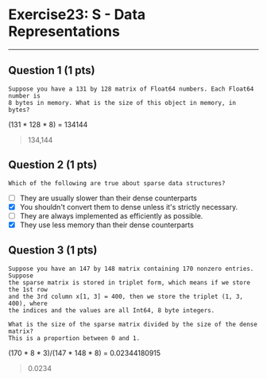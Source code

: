 # Exercise23: S - Data Representations

---

## Question 1 (1 pts)

    Suppose you have a 131 by 128 matrix of Float64 numbers. Each Float64 number is
    8 bytes in memory. What is the size of this object in memory, in bytes?

(131 \* 128 \* 8) = 134144

> 134,144

## Question 2 (1 pts)

    Which of the following are true about sparse data structures?

- [ ] They are usually slower than their dense counterparts
- [x] You shouldn't convert them to dense unless it's strictly necessary.
- [ ] They are always implemented as efficiently as possible.
- [x] They use less memory than their dense counterparts

## Question 3 (1 pts)

    Suppose you have an 147 by 148 matrix containing 170 nonzero entries. Suppose
    the sparse matrix is stored in triplet form, which means if we store the 1st row
    and the 3rd column x[1, 3] = 400, then we store the triplet (1, 3, 400), where
    the indices and the values are all Int64, 8 byte integers.

    What is the size of the sparse matrix divided by the size of the dense matrix?
    This is a proportion between 0 and 1.

(170 \* 8 \* 3)/(147 \* 148 \* 8) = 0.02344180915

> 0.0234
